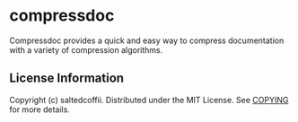 # compressdoc

Compressdoc provides a quick and easy way to compress documentation with a variety of compression algorithms.

## License Information

Copyright (c) saltedcoffii. Distributed under the MIT License. See [COPYING](https://github.com/saltedcoffii/compressdoc/blob/master/COPYING) for more details.
